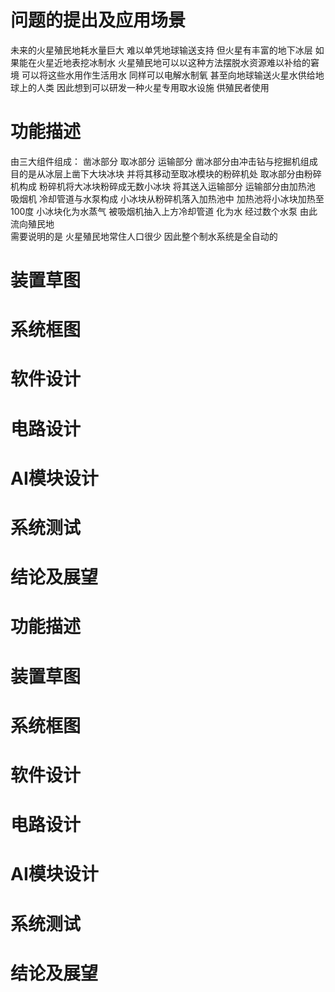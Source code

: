 # 

# 问题的提出及应用场景
未来的火星殖民地耗水量巨大 难以单凭地球输送支持 但火星有丰富的地下冰层 如果能在火星近地表挖冰制水 火星殖民地可以以这种方法摆脱水资源难以补给的窘境 可以将这些水用作生活用水 同样可以电解水制氧 甚至向地球输送火星水供给地球上的人类 因此想到可以研发一种火星专用取水设施 供殖民者使用 


# 功能描述 
由三大组件组成：
凿冰部分 取冰部分 运输部分
凿冰部分由冲击钻与挖掘机组成 目的是从冰层上凿下大块冰块 并将其移动至取冰模块的粉碎机处
取冰部分由粉碎机构成 粉碎机将大冰块粉碎成无数小冰块 将其送入运输部分
运输部分由加热池 吸烟机 冷却管道与水泵构成 小冰块从粉碎机落入加热池中 加热池将小冰块加热至100度 小冰块化为水蒸气 被吸烟机抽入上方冷却管道 化为水 经过数个水泵 由此流向殖民地  
需要说明的是 火星殖民地常住人口很少 因此整个制水系统是全自动的

# 装置草图
  

# 系统框图
   

# 软件设计
   

# 电路设计
   
# AI模块设计
   
# 系统测试
 


# 结论及展望

# 功能描述


# 装置草图
  

# 系统框图
   

# 软件设计
   

# 电路设计
   
# AI模块设计
   
# 系统测试
 


# 结论及展望
   
